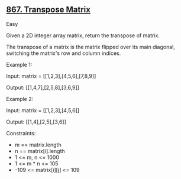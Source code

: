 ## [867. Transpose Matrix](https://leetcode.com/problems/transpose-matrix/)

Easy

Given a 2D integer array matrix, return the transpose of matrix.

The transpose of a matrix is the matrix flipped over its main diagonal, switching the matrix's row and column indices.
 


Example 1:

Input: matrix = [[1,2,3],[4,5,6],[7,8,9]]

Output: [[1,4,7],[2,5,8],[3,6,9]]

Example 2:

Input: matrix = [[1,2,3],[4,5,6]]

Output: [[1,4],[2,5],[3,6]]
 

Constraints:

- m == matrix.length
- n == matrix[i].length
- 1 <= m, n <= 1000
- 1 <= m * n <= 105
- -109 <= matrix[i][j] <= 109